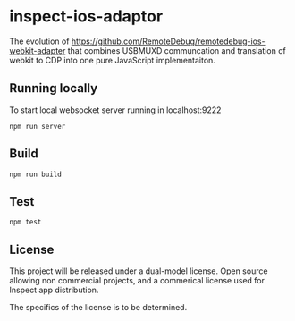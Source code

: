 # inspect-ios-adaptor

The evolution of https://github.com/RemoteDebug/remotedebug-ios-webkit-adapter that combines USBMUXD communcation and translation of webkit to CDP into one pure JavaScript implementaiton.

## Running locally

To start local websocket server running in localhost:9222

```
npm run server
```

## Build

```
npm run build
```

## Test

```
npm test
```
## License

This project will be released under a dual-model license. Open source allowing non commercial projects, and a commerical license used for Inspect app distribution. 

The specifics of the license is to be determined.

